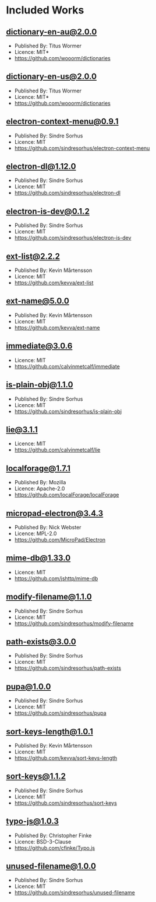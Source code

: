 # Included Works

## dictionary-en-au@2.0.0
- Published By: Titus Wormer
- Licence: MIT*
- https://github.com/wooorm/dictionaries

## dictionary-en-us@2.0.0
- Published By: Titus Wormer
- Licence: MIT*
- https://github.com/wooorm/dictionaries

## electron-context-menu@0.9.1
- Published By: Sindre Sorhus
- Licence: MIT
- https://github.com/sindresorhus/electron-context-menu

## electron-dl@1.12.0
- Published By: Sindre Sorhus
- Licence: MIT
- https://github.com/sindresorhus/electron-dl

## electron-is-dev@0.1.2
- Published By: Sindre Sorhus
- Licence: MIT
- https://github.com/sindresorhus/electron-is-dev

## ext-list@2.2.2
- Published By: Kevin Mårtensson
- Licence: MIT
- https://github.com/kevva/ext-list

## ext-name@5.0.0
- Published By: Kevin Mårtensson
- Licence: MIT
- https://github.com/kevva/ext-name

## immediate@3.0.6
- Licence: MIT
- https://github.com/calvinmetcalf/immediate

## is-plain-obj@1.1.0
- Published By: Sindre Sorhus
- Licence: MIT
- https://github.com/sindresorhus/is-plain-obj

## lie@3.1.1
- Licence: MIT
- https://github.com/calvinmetcalf/lie

## localforage@1.7.1
- Published By: Mozilla
- Licence: Apache-2.0
- https://github.com/localForage/localForage

## micropad-electron@3.4.3
- Published By: Nick Webster
- Licence: MPL-2.0
- https://github.com/MicroPad/Electron

## mime-db@1.33.0
- Licence: MIT
- https://github.com/jshttp/mime-db

## modify-filename@1.1.0
- Published By: Sindre Sorhus
- Licence: MIT
- https://github.com/sindresorhus/modify-filename

## path-exists@3.0.0
- Published By: Sindre Sorhus
- Licence: MIT
- https://github.com/sindresorhus/path-exists

## pupa@1.0.0
- Published By: Sindre Sorhus
- Licence: MIT
- https://github.com/sindresorhus/pupa

## sort-keys-length@1.0.1
- Published By: Kevin Mårtensson
- Licence: MIT
- https://github.com/kevva/sort-keys-length

## sort-keys@1.1.2
- Published By: Sindre Sorhus
- Licence: MIT
- https://github.com/sindresorhus/sort-keys

## typo-js@1.0.3
- Published By: Christopher Finke
- Licence: BSD-3-Clause
- https://github.com/cfinke/Typo.js

## unused-filename@1.0.0
- Published By: Sindre Sorhus
- Licence: MIT
- https://github.com/sindresorhus/unused-filename
